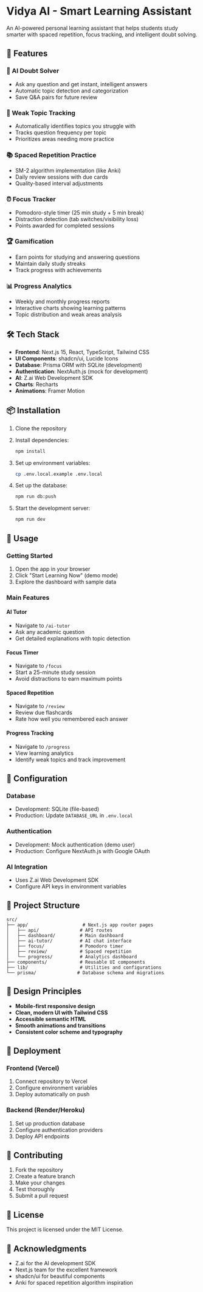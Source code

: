 # Vidya AI - Smart Learning Assistant

An AI-powered personal learning assistant that helps students study smarter with spaced repetition, focus tracking, and intelligent doubt solving.

## 🚀 Features

### 🧠 AI Doubt Solver
- Ask any question and get instant, intelligent answers
- Automatic topic detection and categorization
- Save Q&A pairs for future review

### 🎯 Weak Topic Tracking
- Automatically identifies topics you struggle with
- Tracks question frequency per topic
- Prioritizes areas needing more practice

### 📚 Spaced Repetition Practice
- SM-2 algorithm implementation (like Anki)
- Daily review sessions with due cards
- Quality-based interval adjustments

### ⏰ Focus Tracker
- Pomodoro-style timer (25 min study + 5 min break)
- Distraction detection (tab switches/visibility loss)
- Points awarded for completed sessions

### 🏆 Gamification
- Earn points for studying and answering questions
- Maintain daily study streaks
- Track progress with achievements

### 📊 Progress Analytics
- Weekly and monthly progress reports
- Interactive charts showing learning patterns
- Topic distribution and weak areas analysis

## 🛠 Tech Stack

- **Frontend**: Next.js 15, React, TypeScript, Tailwind CSS
- **UI Components**: shadcn/ui, Lucide Icons
- **Database**: Prisma ORM with SQLite (development)
- **Authentication**: NextAuth.js (mock for development)
- **AI**: Z.ai Web Development SDK
- **Charts**: Recharts
- **Animations**: Framer Motion

## 📦 Installation

1. Clone the repository
2. Install dependencies:
   ```bash
   npm install
   ```

3. Set up environment variables:
   ```bash
   cp .env.local.example .env.local
   ```

4. Set up the database:
   ```bash
   npm run db:push
   ```

5. Start the development server:
   ```bash
   npm run dev
   ```

## 🎯 Usage

### Getting Started
1. Open the app in your browser
2. Click "Start Learning Now" (demo mode)
3. Explore the dashboard with sample data

### Main Features

#### AI Tutor
- Navigate to `/ai-tutor`
- Ask any academic question
- Get detailed explanations with topic detection

#### Focus Timer
- Navigate to `/focus`
- Start a 25-minute study session
- Avoid distractions to earn maximum points

#### Spaced Repetition
- Navigate to `/review`
- Review due flashcards
- Rate how well you remembered each answer

#### Progress Tracking
- Navigate to `/progress`
- View learning analytics
- Identify weak topics and track improvement

## 🔧 Configuration

### Database
- Development: SQLite (file-based)
- Production: Update `DATABASE_URL` in `.env.local`

### Authentication
- Development: Mock authentication (demo user)
- Production: Configure NextAuth.js with Google OAuth

### AI Integration
- Uses Z.ai Web Development SDK
- Configure API keys in environment variables

## 📁 Project Structure

```
src/
├── app/                    # Next.js app router pages
│   ├── api/               # API routes
│   ├── dashboard/         # Main dashboard
│   ├── ai-tutor/          # AI chat interface
│   ├── focus/             # Pomodoro timer
│   ├── review/            # Spaced repetition
│   └── progress/          # Analytics dashboard
├── components/            # Reusable UI components
├── lib/                   # Utilities and configurations
└── prisma/               # Database schema and migrations
```

## 🎨 Design Principles

- **Mobile-first responsive design**
- **Clean, modern UI with Tailwind CSS**
- **Accessible semantic HTML**
- **Smooth animations and transitions**
- **Consistent color scheme and typography**

## 🚀 Deployment

### Frontend (Vercel)
1. Connect repository to Vercel
2. Configure environment variables
3. Deploy automatically on push

### Backend (Render/Heroku)
1. Set up production database
2. Configure authentication providers
3. Deploy API endpoints

## 🤝 Contributing

1. Fork the repository
2. Create a feature branch
3. Make your changes
4. Test thoroughly
5. Submit a pull request

## 📄 License

This project is licensed under the MIT License.

## 🙏 Acknowledgments

- Z.ai for the AI development SDK
- Next.js team for the excellent framework
- shadcn/ui for beautiful components
- Anki for spaced repetition algorithm inspiration